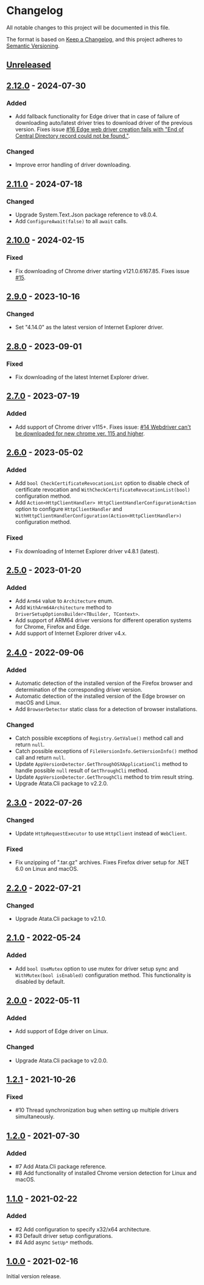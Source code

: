 # Changelog

All notable changes to this project will be documented in this file.

The format is based on [Keep a Changelog](https://keepachangelog.com/en/1.1.0/),
and this project adheres to [Semantic Versioning](https://semver.org/spec/v2.0.0.html).

## [Unreleased]

## [2.12.0] - 2024-07-30

### Added

- Add fallback functionality for Edge driver that in case of failure of downloading auto/latest driver tries to download driver of the previous version.
  Fixes issue [#16 Edge web driver creation fails with "End of Central Directory record could not be found."](https://github.com/atata-framework/atata-webdriversetup/issues/16).

### Changed

- Improve error handling of driver downloading.

## [2.11.0] - 2024-07-18

### Changed

- Upgrade System.Text.Json package reference to v8.0.4.
- Add `ConfigureAwait(false)` to all `await` calls.

## [2.10.0] - 2024-02-15

### Fixed

- Fix downloading of Chrome driver starting v121.0.6167.85.
  Fixes issue [#15](https://github.com/atata-framework/atata-webdriversetup/issues/15).

## [2.9.0] - 2023-10-16

### Changed

- Set "4.14.0" as the latest version of Internet Explorer driver.

## [2.8.0] - 2023-09-01

### Fixed

- Fix downloading of the latest Internet Explorer driver.

## [2.7.0] - 2023-07-19

### Added

- Add support of Chrome driver v115+.
  Fixes issue: [#14 Webdriver can't be downloaded for new chrome ver. 115 and higher](https://github.com/atata-framework/atata-webdriversetup/issues/14).

## [2.6.0] - 2023-05-02

### Added

- Add `bool CheckCertificateRevocationList` option to disable check of certificate revocation
  and `WithCheckCertificateRevocationList(bool)` configuration method.
- Add `Action<HttpClientHandler> HttpClientHandlerConfigurationAction` option to configure `HttpClientHandler`
  and `WithHttpClientHandlerConfiguration(Action<HttpClientHandler>)` configuration method.

### Fixed

- Fix downloading of Internet Explorer driver v4.8.1 (latest).

## [2.5.0] - 2023-01-20

### Added

- Add `Arm64` value to `Architecture` enum.
- Add `WithArm64Architecture` method to `DriverSetupOptionsBuilder<TBuilder, TContext>`.
- Add support of ARM64 driver versions for different operation systems for Chrome, Firefox and Edge.
- Add support of Internet Explorer driver v4.x.

## [2.4.0] - 2022-09-06

### Added

- Automatic detection of the installed version of the Firefox browser and determination of the corresponding driver version.
- Automatic detection of the installed version of the Edge browser on macOS and Linux.
- Add `BrowserDetector` static class for a detection of browser installations.

### Changed

- Catch possible exceptions of `Registry.GetValue()` method call and return `null`.
- Catch possible exceptions of `FileVersionInfo.GetVersionInfo()` method call and return `null`.
- Update `AppVersionDetector.GetThroughOSXApplicationCli` method to handle possible `null` result of `GetThroughCli` method.
- Update `AppVersionDetector.GetThroughCli` method to trim result string.
- Upgrade Atata.Cli package to v2.2.0.

## [2.3.0] - 2022-07-26

### Changed

- Update `HttpRequestExecutor` to use `HttpClient` instead of `WebClient`.

### Fixed

- Fix unzipping of ".tar.gz" archives. Fixes Firefox driver setup for .NET 6.0 on Linux and macOS.

## [2.2.0] - 2022-07-21

### Changed

- Upgrade Atata.Cli package to v2.1.0.

## [2.1.0] - 2022-05-24

### Added

- Add `bool UseMutex` option to use mutex for driver setup sync
  and `WithMutex(bool isEnabled)` configuration method.
  This functionality is disabled by default.

## [2.0.0] - 2022-05-11

### Added

- Add support of Edge driver on Linux.

### Changed

- Upgrade Atata.Cli package to v2.0.0.

## [1.2.1] - 2021-10-26

### Fixed

- #10 Thread synchronization bug when setting up multiple drivers simultaneously.

## [1.2.0] - 2021-07-30

### Added

- #7 Add Atata.Cli package reference.
- #8 Add functionality of installed Chrome version detection for Linux and macOS.

## [1.1.0] - 2021-02-22

### Added

- #2 Add configuration to specify x32/x64 architecture.
- #3 Default driver setup configurations.
- #4 Add async `SetUp*` methods.

## [1.0.0] - 2021-02-16

Initial version release.

[Unreleased]: https://github.com/atata-framework/atata-templates/compare/v2.12.0...HEAD
[2.12.0]: https://github.com/atata-framework/atata-webdriversetup/compare/v2.11.0...v2.12.0
[2.11.0]: https://github.com/atata-framework/atata-webdriversetup/compare/v2.10.0...v2.11.0
[2.10.0]: https://github.com/atata-framework/atata-webdriversetup/compare/v2.9.0...v2.10.0
[2.9.0]: https://github.com/atata-framework/atata-webdriversetup/compare/v2.8.0...v2.9.0
[2.8.0]: https://github.com/atata-framework/atata-webdriversetup/compare/v2.7.0...v2.8.0
[2.7.0]: https://github.com/atata-framework/atata-webdriversetup/compare/v2.6.0...v2.7.0
[2.6.0]: https://github.com/atata-framework/atata-webdriversetup/compare/v2.5.0...v2.6.0
[2.5.0]: https://github.com/atata-framework/atata-webdriversetup/compare/v2.4.0...v2.5.0
[2.4.0]: https://github.com/atata-framework/atata-webdriversetup/compare/v2.3.0...v2.4.0
[2.3.0]: https://github.com/atata-framework/atata-webdriversetup/compare/v2.2.0...v2.3.0
[2.2.0]: https://github.com/atata-framework/atata-webdriversetup/compare/v2.1.0...v2.2.0
[2.1.0]: https://github.com/atata-framework/atata-webdriversetup/compare/v2.0.0...v2.1.0
[2.0.0]: https://github.com/atata-framework/atata-webdriversetup/compare/v1.2.1...v2.0.0
[1.2.1]: https://github.com/atata-framework/atata-webdriversetup/compare/v1.2.0...v1.2.1
[1.2.0]: https://github.com/atata-framework/atata-webdriversetup/compare/v1.1.0...v1.2.0
[1.1.0]: https://github.com/atata-framework/atata-webdriversetup/compare/v1.0.0...v1.1.0
[1.0.0]: https://github.com/atata-framework/atata-webdriversetup/releases/tag/v1.0.0
